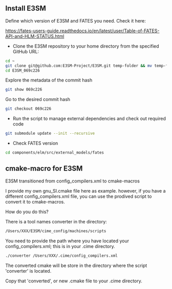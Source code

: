 ## Install E3SM

Define which version of E3SM and FATES you need. Check it here:

<https://fates-users-guide.readthedocs.io/en/latest/user/Table-of-FATES-API-and-HLM-STATUS.html>

- Clone the E3SM repository to your home directory from the specified GitHub URL:

```bash
cd ~ 
git clone git@github.com:E3SM-Project/E3SM.git temp-folder && mv temp-folder E3SM_069c226
cd E3SM_069c226
````

Explore the metadata of the commit hash

```bash
git show 069c226
````

Go to the desired commit hash

```bash
git checkout 069c226
````

- Run the script to manage external dependencies and check out required code

```bash
git submodule update --init --recursive
````

- Check FATES version

```bash
cd components/elm/src/external_models/fates
````

## cmake-macro for E3SM

E3SM transitioned from config_compilers.xml to cmake-macros

I provide my own gnu_SI.cmake file here as example. however, if you have a different config_compilers.xml file, you can use the prodived script to convert it to cmake-macros.

How do you do this?

There is a tool names converter in the directory:

```bash
/Users/XXX/E3SM/cime_config/machines/scripts
````

You need to provide the path where you have located your config_compilers.xml; this is in your .cime directory.

```bash
./converter /Users/XXX/.cime/config_compilers.xml
````

The converted cmake will be store in the directory where the script 'converter' is located.

Copy that 'converted', or new .cmake file to your .cime directory.
